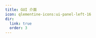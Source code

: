 ```yaml
---
title: GUI 介面
icon: qlementine-icons:ui-panel-left-16
dir:
  link: true
  order: 3
---
```


<div class="catalog-display-container">
  <Catalog base="/zh-TW/general/ui/"/>
</div>